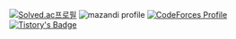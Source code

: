 [![Solved.ac프로필](http://mazassumnida.wtf/api/generate_badge?boj=jemin0619)](https://solved.ac/jemin0619)
![mazandi profile](http://mazandi.herokuapp.com/api?handle=jemin0619&theme=dark)
[![CodeForces Profile](https://cf.leed.at?id=jemin0619)](https://codeforces.com/profile/jemin0619)
[![Tistory's Badge](https://github-readme-tistory-card.vercel.app/api/badge?name={jemin06})](https://github.com/loosie/github-readme-tistory-card)
